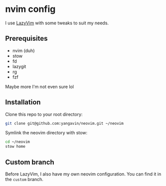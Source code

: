 # nvim config

I use [LazyVim](https://github.com/LazyVim/LazyVim) with some tweaks to suit my needs.

## Prerequisites

- nvim (duh)
- stow
- fd
- lazygit
- rg
- fzf

Maybe more I'm not even sure lol

## Installation

Clone this repo to your root directory:

```bash
git clone git@github.com:yangavin/neovim.git ~/neovim
```

Symlink the neovim directory with stow:

```bash
cd ~/neovim
stow home
```

## Custom branch

Before LazyVim, I also have my own neovim configuration.
You can find it in the `custom` branch.
